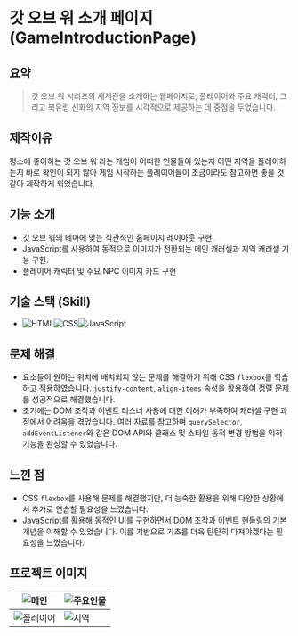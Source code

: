 # 갓 오브 워 소개 페이지 (GameIntroductionPage)
## 요약
> 갓 오브 워 시리즈의 세계관을 소개하는 웹페이지로, 플레이어와 주요 캐릭터, 그리고 북유럽 신화의 지역 정보를 시각적으로 제공하는 데 중점을 두었습니다.

## 제작이유
평소에 좋아하는 갓 오브 워 라는 게임이 어떠한 인물들이 있는지 어떤 지역을 플레이하는지 바로 확인이 되지 않아 게임 시작하는 플레이어들이 
조금이라도 참고하면 좋을 것 같아 제작하게 되었습니다.

## 기능 소개
- 갓 오브 워의 테마에 맞는 직관적인 홈페이지 레이아웃 구현.
- JavaScript를 사용하여 동적으로 이미지가 전환되는 메인 캐러셀과 지역 캐러셀 기능 구현.
- 플레이어 캐릭터 및 주요 NPC 이미지 카드 구현


## 기술 스택 (Skill)
 - ![HTML](https://img.shields.io/badge/HTML-E34F26?style=for-the-badge&logo=html5&logoColor=white)![CSS](https://img.shields.io/badge/CSS-1572B6?style=for-the-badge&logo=css3&logoColor=white)![JavaScript](https://img.shields.io/badge/JavaScript-F7DF1E?style=for-the-badge&logo=javascript&logoColor=black)


## 문제 해결
- 요소들이 원하는 위치에 배치되지 않는 문제를 해결하기 위해 CSS `flexbox`를 학습하고 적용하였습니다. `justify-content`, `align-items` 속성을 활용하여 정렬 문제를 성공적으로 해결했습니다.
- 초기에는 DOM 조작과 이벤트 리스너 사용에 대한 이해가 부족하여 캐러셀 구현 과정에서 어려움을 겪었습니다. 여러 자료를 참고하며 `querySelector`, `addEventListener`와 같은 DOM API와 클래스 및 스타일 동적 변경 방법을 익혀 기능을 완성할 수 있었습니다.

## 느낀 점
- CSS `flexbox`를 사용해 문제를 해결했지만, 더 능숙한 활용을 위해 다양한 상황에서 추가로 연습할 필요성을 느꼈습니다.
- JavaScript를 활용해 동적인 UI를 구현하면서 DOM 조작과 이벤트 핸들링의 기본 개념을 이해할 수 있었습니다. 이를 기반으로 기초를 더욱 탄탄히 다져야겠다는 필요성을 느꼈습니다.

## 프로젝트 이미지

| ![메인](https://github.com/user-attachments/assets/f0dc48a1-e31a-4cfe-874b-83bdd25b4504) | ![주요인물](https://github.com/user-attachments/assets/a88348e5-6204-4ada-828a-351edf205f58) |
|----------------------|---------------------|
| ![플레이어](https://github.com/user-attachments/assets/f1a8f75d-2d65-444e-8375-6a64b12dad5c)   | ![지역](https://github.com/user-attachments/assets/f2588662-76c2-498b-89da-f0129a18d319)   |
